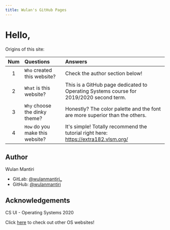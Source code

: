 ```yaml
---
title: Wulan's GitHub Pages
---
```


# Hello,

Origins of this site:

| Num |Questions |Answers |
|:---:|:---|:---|
|1|`Who` created this website? | Check the author section below! |
|2|`What` is this website? | This is a GitHub page dedicated to Operating Systems course for 2019/2020 second term. |
|3|`Why` choose the dinky theme? | Honestly? The color palette and the font are more superior than the others. |
|4|`How` do you make this website? | It's simple! Totally recommend the tutorial right here: https://extra182.vlsm.org/ |


## Author

Wulan Mantiri 

- GitLab: [@wulanmantiri_](https://gitlab.com/wulanmantiri_)
- GitHub: [@wulanmantiri](https://github.com/wulanmantiri)

## Acknowledgements

CS UI - Operating Systems 2020

Click [here](URLs/) to check out other OS websites!
